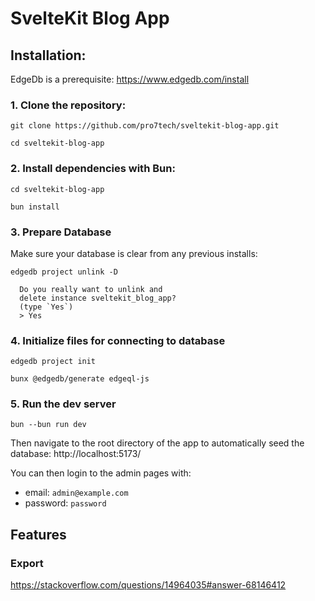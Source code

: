 # SvelteKit Blog App

## Installation:

EdgeDb is a prerequisite: https://www.edgedb.com/install

### 1. Clone the repository:

    git clone https://github.com/pro7tech/sveltekit-blog-app.git

    cd sveltekit-blog-app

### 2. Install dependencies with Bun:

    cd sveltekit-blog-app

    bun install

### 3. Prepare Database

Make sure your database is clear from any previous installs:

    edgedb project unlink -D

      Do you really want to unlink and
      delete instance sveltekit_blog_app?
      (type `Yes`)
      > Yes

### 4. Initialize files for connecting to database

    edgedb project init

    bunx @edgedb/generate edgeql-js

### 5. Run the dev server

    bun --bun run dev

Then navigate to the root directory of the app to automatically seed the database: http://localhost:5173/

You can then login to the admin pages with:
* email: `admin@example.com`
* password: `password`

## Features

### Export

https://stackoverflow.com/questions/14964035#answer-68146412
